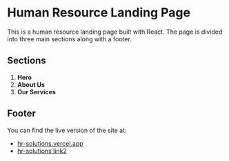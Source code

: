 # Human Resource Landing Page

This is a human resource landing page built with React. The page is divided into three main sections along with a footer.

## Sections

1. **Hero**
2. **About Us**
3. **Our Services**

## Footer

You can find the live version of the site at:

- [hr-solutions.vercel.app](https://hr-solutions.vercel.app)
- [hr-solutions link2](https://hr-project1.netlify.app/)
